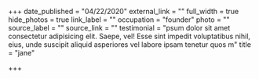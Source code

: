 +++
date_published = "04/22/2020"
external_link = ""
full_width = true
hide_photos = true
link_label = ""
occupation = "founder"
photo = ""
source_label = ""
source_link = ""
testimonial = "psum dolor sit amet consectetur adipisicing elit. Saepe, vel! Esse sint impedit voluptatibus nihil, eius, unde suscipit aliquid asperiores vel labore ipsam tenetur quos m"
title = "jane"

+++
